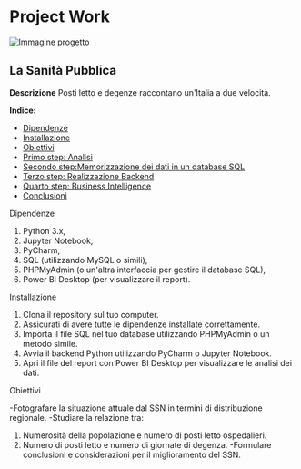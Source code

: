 # Project Work
![Immagine progetto](https://th.bing.com/th/id/OIP.UMoOMfhnAVht9kQm8wab3gHaE8?w=239&h=180&c=7&r=0&o=5&dpr=1.3&pid=1.7)
## La Sanità Pubblica

**Descrizione**
Posti letto e degenze raccontano un'Italia a due velocità.

**Indice:**
* [Dipendenze](#Dipendenze)
* [Installazione](#Installazione)
* [Obiettivi](#Obiettivi)
* [Primo step: Analisi](#Analisi)
* [Secondo step:Memorizzazione dei dati in un database SQL](#DatabaseSQL)
* [Terzo step: Realizzazione Backend](#Backend)
* [Quarto step: Business Intelligence](#PowerBI)
* [Conclusioni](#Conclusioni)

Dipendenze

1. Python 3.x,
2. Jupyter Notebook,
3. PyCharm,
4. SQL (utilizzando MySQL o simili),
5. PHPMyAdmin (o un'altra interfaccia per gestire il database SQL),
6. Power BI Desktop (per visualizzare il report).

Installazione

1. Clona il repository sul tuo computer.
2. Assicurati di avere tutte le dipendenze installate correttamente.
3. Importa il file SQL nel tuo database utilizzando PHPMyAdmin o un metodo simile.
4. Avvia il backend Python utilizzando PyCharm o Jupyter Notebook.
5. Apri il file del report con Power BI Desktop per visualizzare le analisi dei dati.

Obiettivi

-Fotografare la situazione attuale dal SSN in termini di distribuzione regionale.
-Studiare la relazione tra:
  1. Numerosità della popolazione e numero di posti letto ospedalieri.
  2. Numero di posti letto e numero di giornate di degenza.
-Formulare conclusioni e considerazioni per il miglioramento del SSN.

